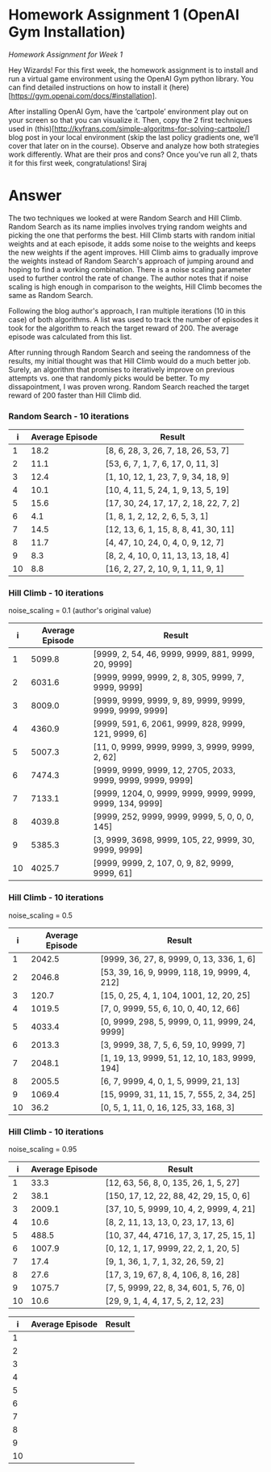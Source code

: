 # Homework Assignment 1 (OpenAI Gym Installation)
_Homework Assignment for Week 1_

Hey Wizards! For this first week, the homework assignment is to install and run a virtual game environment using the OpenAI Gym python library. You can find detailed instructions on how to install it (here)[https://gym.openai.com/docs/#installation].

After installing OpenAI Gym, have the ‘cartpole’ environment play out on your screen so that you can visualize it. Then, copy the 2 first techniques used in (this)[http://kvfrans.com/simple-algoritms-for-solving-cartpole/] blog post in your local environment (skip the last policy gradients one, we’ll cover that later on in the course). Observe and analyze how both strategies work differently. What are their pros and cons? Once you’ve run all 2, thats it for this first week, congratulations!   Siraj


# Answer

The two techniques we looked at were Random Search and Hill Climb. Random Search as its name implies involves trying random weights and picking the one that performs the best. Hill Climb starts with random initial weights and at each episode, it adds some noise to the weights and keeps the new weights if the agent improves. Hill Climb aims to gradually improve the weights instead of Random Search's approach of jumping around and hoping to find a working combination. There is a noise scaling parameter used to further control the rate of change. The author notes that if noise scaling is high enough in comparison to the weights, Hill Climb becomes the same as Random Search.

Following the blog author's approach, I ran multiple iterations (10 in this case) of both algorithms. A list was used to track the number of episodes it took for the algorithm to reach the target reward of 200. The average episode was calculated from this list.

After running through Random Search and seeing the randomness of the results, my initial thought was that Hill Climb would do a much better job. Surely, an algorithm that promises to iteratively improve on previous attempts vs. one that randomly picks would be better. To my dissapointment, I was proven wrong. Random Search reached the target reward of 200 faster than Hill Climb did.



### Random Search - 10 iterations

| i  | Average Episode | Result |
| -  |  -     | - |
| 1  | 18.2 | [8, 6, 28, 3, 26, 7, 18, 26, 53, 7]
| 2  | 11.1 | [53, 6, 7, 1, 7, 6, 17, 0, 11, 3]
| 3  | 12.4 | [1, 10, 12, 1, 23, 7, 9, 34, 18, 9]
| 4  | 10.1 | [10, 4, 11, 5, 24, 1, 9, 13, 5, 19]
| 5  | 15.6 | [17, 30, 24, 17, 17, 2, 18, 22, 7, 2]
| 6  | 4.1 | [1, 8, 1, 2, 12, 2, 6, 5, 3, 1]
| 7  | 14.5 | [12, 13, 6, 1, 15, 8, 8, 41, 30, 11]
| 8  | 11.7 | [4, 47, 10, 24, 0, 4, 0, 9, 12, 7]
| 9  | 8.3 | [8, 2, 4, 10, 0, 11, 13, 13, 18, 4]
| 10 | 8.8 | [16, 2, 27, 2, 10, 9, 1, 11, 9, 1]


### Hill Climb - 10 iterations
noise_scaling = 0.1 (author's original value)

| i  | Average Episode | Result |
| -  |  -     | - |
| 1  | 5099.8 | [9999, 2, 54, 46, 9999, 9999, 881, 9999, 20, 9999]
| 2  | 6031.6 | [9999, 9999, 9999, 2, 8, 305, 9999, 7, 9999, 9999]
| 3  | 8009.0 | [9999, 9999, 9999, 9, 89, 9999, 9999, 9999, 9999, 9999]
| 4  | 4360.9 | [9999, 591, 6, 2061, 9999, 828, 9999, 121, 9999, 6]
| 5  | 5007.3 | [11, 0, 9999, 9999, 9999, 3, 9999, 9999, 2, 62]
| 6  | 7474.3 | [9999, 9999, 9999, 12, 2705, 2033, 9999, 9999, 9999, 9999]
| 7  | 7133.1 | [9999, 1204, 0, 9999, 9999, 9999, 9999, 9999, 134, 9999]
| 8  | 4039.8 | [9999, 252, 9999, 9999, 9999, 5, 0, 0, 0, 145]
| 9  | 5385.3 | [3, 9999, 3698, 9999, 105, 22, 9999, 30, 9999, 9999]
| 10 | 4025.7 | [9999, 9999, 2, 107, 0, 9, 82, 9999, 9999, 61]


### Hill Climb - 10 iterations
noise_scaling = 0.5

| i  | Average Episode | Result |
| -  |  -     | - |
| 1  | 2042.5 | [9999, 36, 27, 8, 9999, 0, 13, 336, 1, 6]
| 2  | 2046.8 | [53, 39, 16, 9, 9999, 118, 19, 9999, 4, 212]
| 3  | 120.7 | [15, 0, 25, 4, 1, 104, 1001, 12, 20, 25]
| 4  | 1019.5 | [7, 0, 9999, 55, 6, 10, 0, 40, 12, 66]
| 5  | 4033.4 | [0, 9999, 298, 5, 9999, 0, 11, 9999, 24, 9999]
| 6  | 2013.3 | [3, 9999, 38, 7, 5, 6, 59, 10, 9999, 7]
| 7  | 2048.1 | [1, 19, 13, 9999, 51, 12, 10, 183, 9999, 194]
| 8  | 2005.5 | [6, 7, 9999, 4, 0, 1, 5, 9999, 21, 13]
| 9  | 1069.4 | [15, 9999, 31, 11, 15, 7, 555, 2, 34, 25]
| 10 | 36.2 | [0, 5, 1, 11, 0, 16, 125, 33, 168, 3]


### Hill Climb - 10 iterations
noise_scaling = 0.95

| i | Average Episode | Result |
| - |  -     | - |
| 1 | 33.3 | [12, 63, 56, 8, 0, 135, 26, 1, 5, 27] | 
| 2 | 38.1 | [150, 17, 12, 22, 88, 42, 29, 15, 0, 6] | 
| 3 | 2009.1 | [37, 10, 5, 9999, 10, 4, 2, 9999, 4, 21] | 
| 4 | 10.6 | [8, 2, 11, 13, 13, 0, 23, 17, 13, 6] | 
| 5 | 488.5 | [10, 37, 44, 4716, 17, 3, 17, 25, 15, 1] | 
| 6 | 1007.9 | [0, 12, 1, 17, 9999, 22, 2, 1, 20, 5] | 
| 7 | 17.4 | [9, 1, 36, 1, 7, 1, 32, 26, 59, 2]
| 8 | 27.6 | [17, 3, 19, 67, 8, 4, 106, 8, 16, 28]
| 9 | 1075.7 | [7, 5, 9999, 22, 8, 34, 601, 5, 76, 0]
| 10 | 10.6 | [29, 9, 1, 4, 4, 17, 5, 2, 12, 23]


 



| i  | Average Episode | Result |
| -  |  -     | - |
| 1  | 
| 2  | 
| 3  | 
| 4  | 
| 5  | 
| 6  | 
| 7  | 
| 8  | 
| 9  | 
| 10 | 
